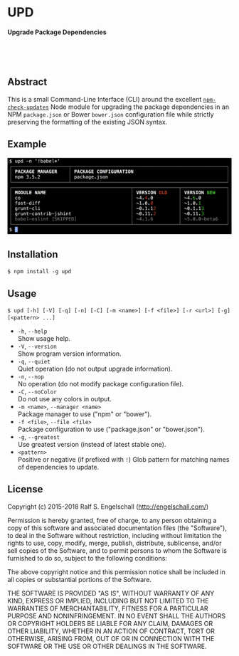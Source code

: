 
UPD
===

**Upgrade Package Dependencies**

<p/>
<img src="https://nodei.co/npm/upd.png?downloads=true&stars=true" alt=""/>

<p/>
<img src="https://david-dm.org/rse/upd.png" alt=""/>

Abstract
--------

This is a small Command-Line Interface (CLI) around the excellent
[`npm-check-updates`](https://www.npmjs.com/package/npm-check-updates) Node module
for upgrading the package dependencies in an NPM `package.json` or
Bower `bower.json` configuration file while strictly preserving the
formatting of the existing JSON syntax.

Example
-------

![UPD usage](screenshot.png)

Installation
------------

```
$ npm install -g upd
```

Usage
-----

```
$ upd [-h] [-V] [-q] [-n] [-C] [-m <name>] [-f <file>] [-r <url>] [-g] [<pattern> ...]
```

- `-h`, `--help`<br/>
  Show usage help.
- `-V`, `--version`<br/>
  Show program version information.
- `-q`, `--quiet`<br/>
  Quiet operation (do not output upgrade information).
- `-n`, `--nop`<br/>
  No operation (do not modify package configuration file).
- `-C`, `--noColor`<br/>
  Do not use any colors in output.
- `-m <name>`, `--manager <name>`<br/>
  Package manager to use ("npm" or "bower").
- `-f <file>`, `--file <file>`<br/>
  Package configuration to use ("package.json" or "bower.json").
- `-g`, `--greatest`<br/>
  Use greatest version (instead of latest stable one).
- `<pattern>`<br/>
  Positive or negative (if prefixed with `!`) Glob pattern for matching names of dependencies to update.

License
-------

Copyright (c) 2015-2018 Ralf S. Engelschall (http://engelschall.com/)

Permission is hereby granted, free of charge, to any person obtaining
a copy of this software and associated documentation files (the
"Software"), to deal in the Software without restriction, including
without limitation the rights to use, copy, modify, merge, publish,
distribute, sublicense, and/or sell copies of the Software, and to
permit persons to whom the Software is furnished to do so, subject to
the following conditions:

The above copyright notice and this permission notice shall be included
in all copies or substantial portions of the Software.

THE SOFTWARE IS PROVIDED "AS IS", WITHOUT WARRANTY OF ANY KIND,
EXPRESS OR IMPLIED, INCLUDING BUT NOT LIMITED TO THE WARRANTIES OF
MERCHANTABILITY, FITNESS FOR A PARTICULAR PURPOSE AND NONINFRINGEMENT.
IN NO EVENT SHALL THE AUTHORS OR COPYRIGHT HOLDERS BE LIABLE FOR ANY
CLAIM, DAMAGES OR OTHER LIABILITY, WHETHER IN AN ACTION OF CONTRACT,
TORT OR OTHERWISE, ARISING FROM, OUT OF OR IN CONNECTION WITH THE
SOFTWARE OR THE USE OR OTHER DEALINGS IN THE SOFTWARE.

